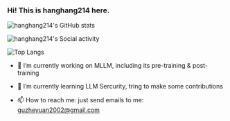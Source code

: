 ### Hi! This is hanghang214 here.
![hanghang214's GitHub stats](https://github-readme-stats.vercel.app/api?username=hanghang214)

![hanghang214's Social activity](https://stats.justsong.cn/api/github?username=hanghang214)

![Top Langs](https://github-readme-stats.vercel.app/api/top-langs/?username=hanghang214&exclude_repo=github-readme-stats,anuraghazra.github.io)
- 🔭 I’m currently working on MLLM, including its pre-training & post-training

- 🌱 I’m currently learning LLM Sercurity, tring to make some contributions

- 📫 How to reach me: just send emails to me: guzheyuan2002@gmail.com
